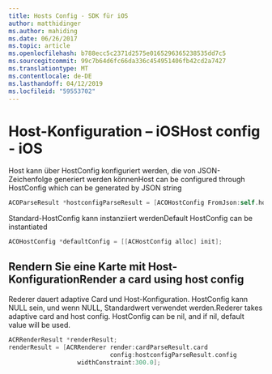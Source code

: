```yaml
---
title: Hosts Config - SDK für iOS
author: matthidinger
ms.author: mahiding
ms.date: 06/26/2017
ms.topic: article
ms.openlocfilehash: b788ecc5c2371d2575e0165296365238535dd7c5
ms.sourcegitcommit: 99c7b64d6fc66da336c454951406fb42cd2a7427
ms.translationtype: MT
ms.contentlocale: de-DE
ms.lasthandoff: 04/12/2019
ms.locfileid: "59553702"
---
```

# <a name="host-config---ios"></a><span data-ttu-id="deb08-102">Host-Konfiguration – iOS</span><span class="sxs-lookup"><span data-stu-id="deb08-102">Host config - iOS</span></span>

<span data-ttu-id="deb08-103">Host kann über HostConfig konfiguriert werden, die von JSON-Zeichenfolge generiert werden können</span><span class="sxs-lookup"><span data-stu-id="deb08-103">Host can be configured through HostConfig which can be generated by JSON string</span></span>

```objective-c
ACOParseResult *hostconfigParseResult = [ACOHostConfig FromJson:self.hostconfig];
```

<span data-ttu-id="deb08-104">Standard-HostConfig kann instanziiert werden</span><span class="sxs-lookup"><span data-stu-id="deb08-104">Default HostConfig can be instantiated</span></span>

```objective-c
ACOHostConfig *defaultConfig = [[ACHostConfig alloc] init];
```

## <a name="render-a-card-using-host-config"></a><span data-ttu-id="deb08-105">Rendern Sie eine Karte mit Host-Konfiguration</span><span class="sxs-lookup"><span data-stu-id="deb08-105">Render a card using host config</span></span>

<span data-ttu-id="deb08-106">Rederer dauert adaptive Card und Host-Konfiguration. HostConfig kann NULL sein, und wenn NULL, Standardwert verwendet werden.</span><span class="sxs-lookup"><span data-stu-id="deb08-106">Rederer takes adaptive card and host config. HostConfig can be nil, and if nil, default value will be used.</span></span>

```objective-c
ACRRenderResult *renderResult;
renderResult = [ACRRenderer render:cardParseResult.card
                            config:hostconfigParseResult.config
                   widthConstraint:300.0];
```